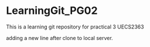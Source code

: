 # LearningGit_PG02
This is a learning git repository for practical 3 UECS2363

adding a new line after clone to local server.
